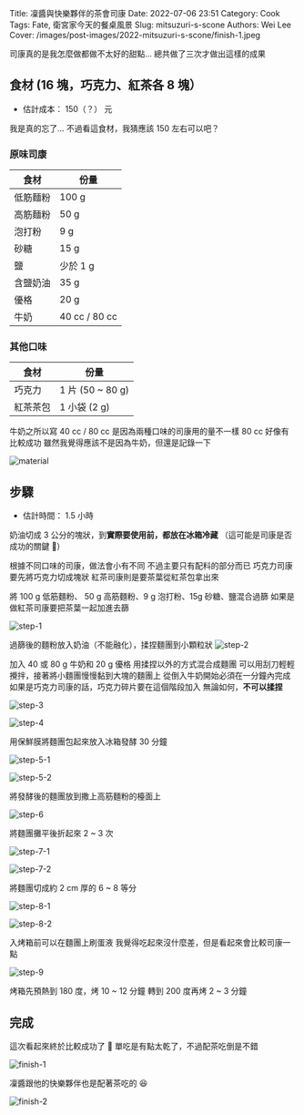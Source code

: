 Title: 凜醬與快樂夥伴的茶會司康
Date: 2022-07-06 23:51
Category: Cook
Tags: Fate, 衛宮家今天的餐桌風景
Slug: mitsuzuri-s-scone
Authors: Wei Lee
Cover: /images/post-images/2022-mitsuzuri-s-scone/finish-1.jpeg

司康真的是我怎麼做都做不太好的甜點...
總共做了三次才做出這樣的成果

<!--more-->

## 食材 (16 塊，巧克力、紅茶各 8 塊）
* 估計成本： 150（？） 元

我是真的忘了...
不過看這食材，我猜應該 150 左右可以吧？

### 原味司康

| 食材 | 份量 |
|---|---|
| 低筋麵粉 | 100 g |
| 高筋麵粉 | 50 g |
| 泡打粉 | 9 g |
| 砂糖 | 15 g |
| 鹽 | 少於 1 g |
| 含鹽奶油 | 35 g |
| 優格 | 20 g |
| 牛奶 | 40 cc / 80 cc|

### 其他口味

| 食材 | 份量 |
|---|---|
| 巧克力 | 1 片 (50 ~ 80 g) |
| 紅茶茶包 | 1 小袋 (2 g) |

牛奶之所以寫 40 cc / 80 cc 是因為兩種口味的司康用的量不一樣
80 cc 好像有比較成功
雖然我覺得應該不是因為牛奶，但還是記錄一下

![material](/images/post-images/2022-mitsuzuri-s-scone/material.jpeg)


## 步驟
* 估計時間： 1.5 小時

奶油切成 3 公分的塊狀，到**實際要使用前，都放在冰箱冷藏**
（這可能是司康是否成功的關鍵 🤔）

根據不同口味的司康，做法會小有不同
不過主要只有配料的部分而已
巧克力司康要先將巧克力切成塊狀
紅茶司康則是要茶葉從紅茶包拿出來

將 100 g 低筋麵粉、 50 g 高筋麵粉、9 g 泡打粉、15g 砂糖、鹽混合過篩
如果是做紅茶司康要把茶葉一起加進去篩

![step-1](/images/post-images/2022-mitsuzuri-s-scone/step-1.jpeg)


過篩後的麵粉放入奶油（不能融化），揉捏麵團到小顆粒狀
![step-2](/images/post-images/2022-mitsuzuri-s-scone/step-2.jpeg)

加入 40 或 80 g 牛奶和 20 g 優格
用揉捏以外的方式混合成麵團
可以用刮刀輕輕攪拌，接著將小麵團慢慢黏到大塊的麵團上
從倒入牛奶開始必須在一分鐘內完成
如果是巧克力司康的話，巧克力碎片要在這個階段加入
無論如何，**不可以揉捏**

![step-3](/images/post-images/2022-mitsuzuri-s-scone/step-3.jpeg)

![step-4](/images/post-images/2022-mitsuzuri-s-scone/step-4.jpeg)

用保鮮膜將麵團包起來放入冰箱發酵 30 分鐘

![step-5-1](/images/post-images/2022-mitsuzuri-s-scone/step-5-1.jpeg)

![step-5-2](/images/post-images/2022-mitsuzuri-s-scone/step-5-2.jpeg)

將發酵後的麵團放到撒上高筋麵粉的檯面上

![step-6](/images/post-images/2022-mitsuzuri-s-scone/step-6.jpeg)

將麵團攤平後折起來 2 ~ 3 次

![step-7-1](/images/post-images/2022-mitsuzuri-s-scone/step-7-1.jpeg)

![step-7-2](/images/post-images/2022-mitsuzuri-s-scone/step-7-2.jpeg)

將麵團切成約 2 cm 厚的 6 ~ 8 等分

![step-8-1](/images/post-images/2022-mitsuzuri-s-scone/step-8-1.jpeg)

![step-8-2](/images/post-images/2022-mitsuzuri-s-scone/step-8-2.jpeg)

入烤箱前可以在麵團上刷蛋液
我覺得吃起來沒什麼差，但是看起來會比較司康一點

![step-9](/images/post-images/2022-mitsuzuri-s-scone/step-9.jpeg)

烤箱先預熱到 180 度，烤 10 ~ 12 分鐘
轉到 200 度再烤 2 ~ 3 分鐘

## 完成

這次看起來終於比較成功了 👀
單吃是有點太乾了，不過配茶吃倒是不錯

![finish-1](/images/post-images/2022-mitsuzuri-s-scone/finish-1.jpeg)

凜醬跟他的快樂夥伴也是配著茶吃的 😆

![finish-2](/images/post-images/2022-mitsuzuri-s-scone/finish-2.jpeg)
